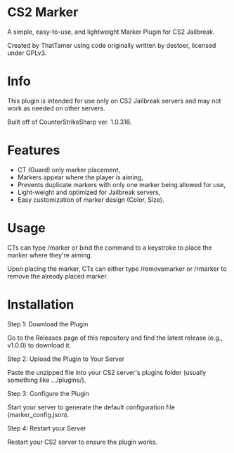 # CS2 Marker
A simple, easy-to-use, and lightweight Marker Plugin for CS2 Jailbreak.

Created by ThatTamer using code originally written by destoer, licensed under GPLv3.

# Info
This plugin is intended for use only on CS2 Jailbreak servers and may not work as needed on other servers.

Built off of CounterStrikeSharp ver. 1.0.316.

# Features
* CT (Guard) only marker placement,
* Markers appear where the player is aiming,
* Prevents duplicate markers with only one marker being allowed for use,
* Light-weight and optimized for Jailbreak servers,
* Easy customization of marker design (Color, Size).

# Usage
CTs can type /marker or bind the command to a keystroke to place the marker where they're aiming.

Upon placing the marker, CTs can either type /removemarker or /rmarker to remove the already placed marker.

# Installation
Step 1: Download the Plugin

Go to the Releases page of this repository and find the latest release (e.g., v1.0.0) to download it.


Step 2: Upload the Plugin to Your Server

Paste the unzipped file into your CS2 server's plugins folder (usually something like .../plugins/).


Step 3: Configure the Plugin

Start your server to generate the default configuration file (marker_config.json).


Step 4: Restart your Server

Restart your CS2 server to ensure the plugin works.
